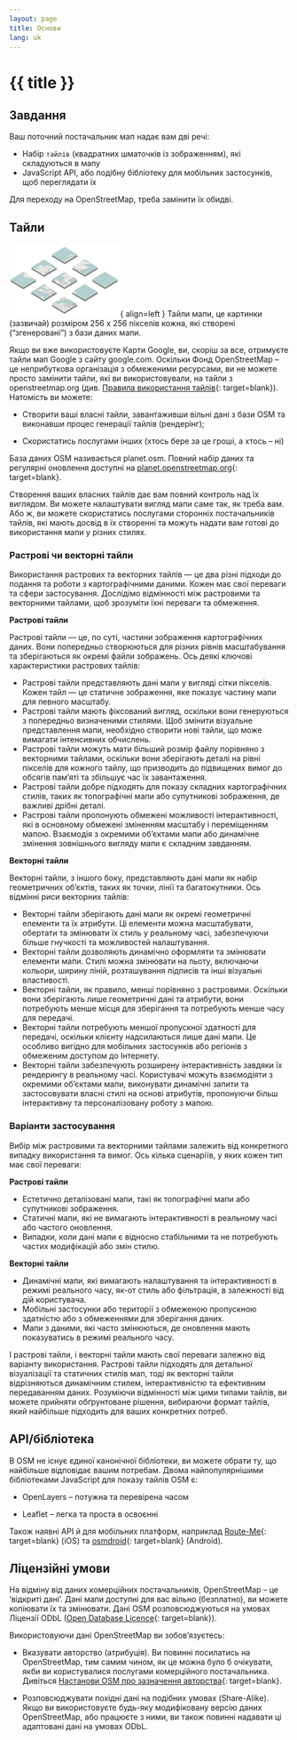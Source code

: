 ```yaml
---
layout: page
title: Основи
lang: uk
---
```


# {{ title }}

## Завдання

Ваш поточний постачальник мап надає вам дві речі:

* Набір `тайлів` (квадратних шматочків із зображенням), які складуються в мапу
* JavaScript API, або подібну бібліотеку для мобільних застосунків, щоб переглядати їх

Для переходу на OpenStreetMap, треба замінити їх обидві.

## Тайли

![Tiles](/assets/img/tiles.png){ align=left }
Тайли мапи, це картинки (зазвичай) розміром 256 x 256 пікселів кожна, які створені (“згенеровані”) з бази даних мапи.

Якщо ви вже використовуєте Карти Google, ви, скоріш за все, отримуєте тайли мап Google з сайту google.com. Оскільки Фонд OpenStreetMap&nbsp;– це неприбуткова організація з обмеженими ресурсами, ви не можете просто замінити тайли, які ви використовували, на тайли з openstreetmap.org (див. [Правила використання тайлів](https://wiki.openstreetmap.org/wiki/Uk:Правила_використання_тайлів){: target=blank}). Натомість ви можете:

* Створити ваші власні тайли, завантаживши вільні дані з бази OSM та виконавши процес генерації тайлів (рендерінг);

* Скористатись послугами інших (хтось бере за це гроші, а хтось&nbsp;– ні)

База даних OSM називається planet.osm. Повний набір даних та регулярні оновлення доступні на [planet.openstreetmap.org](http://planet.openstreetmap.org/){: target=blank}.

Створення ваших власних тайлів дає вам повний контроль над їх виглядом. Ви можете налаштувати вигляд мапи саме так, як треба вам. Або ж, ви можете скористатись послугами сторонніх постачальників тайлів, які мають досвід в їх створенні та можуть надати вам готові до використання мапи у різних стилях.

### Растрові чи векторні тайли

Використання растрових та векторних тайлів — це два різні підходи до подання та роботи з картографічними даними. Кожен має свої переваги та сфери застосування. Дослідімо відмінності між растровими та векторними тайлами, щоб зрозуміти їхні переваги та обмеження.

**Растрові тайли**

Растрові тайли — це, по суті, частини зображення картографічних даних. Вони попередньо створюються для різних рівнів масштабування та зберігаються як окремі файли зображень. Ось деякі ключові характеристики растрових тайлів:

* Растрові тайли представляють дані мапи у вигляді сітки пікселів. Кожен тайл — це статичне зображення, яке показує частину мапи для певного масштабу.
* Растрові тайли мають фіксований вигляд, оскільки вони генеруються з попередньо визначеними стилями. Щоб змінити візуальне представлення мапи, необхідно створити нові тайли, що може вимагати інтенсивних обчислень.
* Растрові тайли можуть мати більший розмір файлу порівняно з векторними тайлами, оскільки вони зберігають деталі на рівні пікселів для кожного тайлу, що призводить до підвищених вимог до обсягів памʼяті та збільшує час їх завантаження.
* Растрові тайли добре підходять для показу складних картографічних стилів, таких як топографічні мапи або супутникові зображення, де важливі дрібні деталі.
* Растрові тайли пропонують обмежені можливості інтерактивності, які в основному обмежені зміненням масштабу і переміщенням мапою. Взаємодія з окремими обʼєктами мапи або динамічне змінення зовнішнього вигляду мапи є складним завданням.

**Векторні тайли**

Векторні тайли, з іншого боку, представляють дані мапи як набір геометричних обʼєктів, таких як точки, лінії та багатокутники. Ось відмінні риси векторних тайлів:

* Векторні тайли зберігають дані мапи як окремі геометричні елементи та їх атрибути. Ці елементи можна масштабувати, обертати та змінювати їх стиль у реальному часі, забезпечуючи більше гнучкості та можливостей налаштування.
* Векторні тайли дозволяють динамічно оформляти та змінювати елементи мапи. Стилі можна змінювати на льоту, включаючи кольори, ширину ліній, розташування підписів та інші візуальні властивості.
* Векторні тайли, як правило, менші порівняно з растровими. Оскільки вони зберігають лише геометричні дані та атрибути, вони потребують менше місця для зберігання та потребують менше часу для передачі.
* Векторні тайли потребують меншої пропускної здатності для передачі, оскільки клієнту надсилаються лише дані мапи. Це особливо вигідно для мобільних застосунків або регіонів з обмеженим доступом до Інтернету.
* Векторні тайли забезпечують розширену інтерактивність завдяки їх рендерингу в реальному часі. Користувачі можуть взаємодіяти з окремими обʼєктами мапи, виконувати динамічні запити та застосовувати власні стилі на основі атрибутів, пропонуючи більш інтерактивну та персоналізовану роботу з мапою.

### Варіанти застосування

Вибір між растровими та векторними тайлами залежить від конкретного випадку використання та вимог. Ось кілька сценаріїв, у яких кожен тип має свої переваги:

**Растрові тайли**

* Естетично деталізовані мапи, такі як топографічні мапи або супутникові зображення.
* Статичні мапи, які не вимагають інтерактивності в реальному часі або частого оновлення.
* Випадки, коли дані мапи є відносно стабільними та не потребують частих модифікацій або змін стилю.

**Векторні тайли**

* Динамічні мапи, які вимагають налаштування та інтерактивності в режимі реального часу, як-от стиль або фільтрація, в залежності від дій користувача.
* Мобільні застосунки або території з обмеженою пропускною здатністю або з обмеженнями для зберігання даних.
* Мапи з даними, які часто змінюються, де оновлення мають показуватись в режимі реального часу.

І растрові тайли, і векторні тайли мають свої переваги залежно від варіанту використання. Растрові тайли підходять для детальної візуалізації та статичних стилів мап, тоді як векторні тайли відрізняються динамічним стилем, інтерактивністю та ефективним передаванням даних. Розуміючи відмінності між цими типами тайлів, ви можете прийняти обґрунтоване рішення, вибираючи формат тайлів, який найбільше підходить для ваших конкретних потреб.

## API/бібліотека

В OSM не існує єдиної канонічної бібліотеки, ви можете обрати ту, що найбільше відповідає вашим потребам. Двома найпопулярнішими бібліотеками JavaScript для показу тайлів OSM є:

* OpenLayers&nbsp;– потужна та перевірена часом

* Leaflet&nbsp;– легка та проста в освоєнні

Також наявні API й для мобільних платформ, наприклад [Route-Me](https://github.com/route-me/route-me){: target=blank} (iOS) та [osmdroid](https://github.com/osmdroid/osmdroid){: target=blank} (Android).

## Ліцензійні умови

На відміну від даних комерційних постачальників, OpenStreetMap&nbsp;– це ‘відкриті дані’. Дані мапи доступні для вас вільно (безплатно), ви можете копіювати їх та змінювати. Дані OSM розповсюджуються на умовах Ліцензії ODbL ([Open Database Licence](http://opendatacommons.org/licenses/odbl/summary/){: target=blank}).

Використовуючи дані OpenStreetMap ви зобовʼязуєтесь:

* Вказувати авторство (атрибуція). Ви повинні посилатись на OpenStreetMap, тим самим чином, як це можна було б очікувати, якби ви користувалися послугами комерційного постачальника. Дивіться [Настанови OSM про зазначення авторства](http://www.openstreetmap.org/copyright){: target=blank}.

* Розповсюджувати похідні дані на подібних умовах (Share-Alike). Якщо ви використовуєте будь-яку модифіковану версію даних OpenStreetMap, або працюєте з ними, ви також повинні надавати ці адаптовані дані на умовах ODbL.
